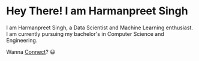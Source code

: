 # Hey There! I am Harmanpreet Singh
I am Harmanpreet Singh, a Data Scientist and Machine Learning enthusiast. I am currently pursuing my bachelor's in Computer Science and Engineering.

Wanna <a href="https://www.linkedin.com/in/harmanpreet-singh-b72617220/">Connect</a>? 😃
